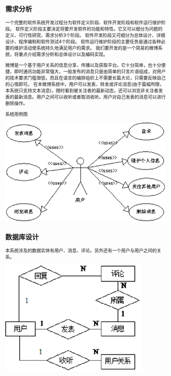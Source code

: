 ## 需求分析

一个完整的软件系统开发过程分为软件定义阶段、软件开发阶段和软件运行维护阶段。
软件定义阶段主要决定将要开发软件的功能和特性。它又可以细分为问题的定义、可行性研究、需求分析3个阶段。
软件开发阶段又可细分为总体设计、详细设计、程序编制和软件测试4个阶段。
软件运行维护阶段的主要任务是通过各种必要的维护活动使系统持久地满足用户的需求。
我们要开发的是一个简易的微博系统，将重点介绍需求分析和总体设计以及编码实现。



微博是一个基于用户关系的信息分享、传播以及获取平台。它十分简单，也十分便捷，即时通讯功能非常强大，一般发布的消息只是由简单的只言片语组成，对用户的技术要求门槛很低，而且在语言的编排组织上不需要长篇大论，只需要反映自己的心情即可。
在本微博系统中，用户可以发表、转发或评论消息(由于篇幅所限，本系统只支持文本消息)，随时看到被关注者的最新动态，还可以浏览非关注者发表的最新消息。用户之间可以收听或者取消收听。用户对自己发表的消息可以进行删除操作。



系统用例图

![image-20201028185659990](image-20201028185659990.png)

## 数据库设计

本系统涉及的数据实体有用户、消息、评论。另外还有一个用户与用户之间的关系。

![image-20201028185741726](image-20201028185741726.png)